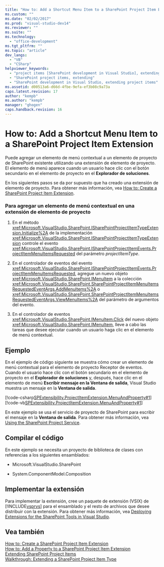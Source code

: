 ```yaml
---
title: "How to: Add a Shortcut Menu Item to a SharePoint Project Item Extension"
ms.custom: ""
ms.date: "02/02/2017"
ms.prod: "visual-studio-dev14"
ms.reviewer: ""
ms.suite: ""
ms.technology: 
  - "office-development"
ms.tgt_pltfrm: ""
ms.topic: "article"
dev_langs: 
  - "VB"
  - "CSharp"
helpviewer_keywords: 
  - "project items [SharePoint development in Visual Studio], extending"
  - "SharePoint project items, extending"
  - "SharePoint development in Visual Studio, extending project items"
ms.assetid: d00513a6-d66d-4fbe-9efa-ef3b08c9a73a
caps.latest.revision: 17
author: "kempb"
ms.author: "kempb"
manager: "ghogen"
caps.handback.revision: 16
---
```

# How to: Add a Shortcut Menu Item to a SharePoint Project Item Extension
  Puede agregar un elemento de menú contextual a un elemento de proyecto de SharePoint existente utilizando una extensión de elemento de proyecto.  El elemento de menú aparece cuando un usuario hace clic con el botón secundario en el elemento de proyecto en el **Explorador de soluciones**.  
  
 En los siguientes pasos se da por supuesto que ha creado una extensión de elemento de proyecto.  Para obtener más información, vea [How to: Create a SharePoint Project Item Extension](../sharepoint/how-to-create-a-sharepoint-project-item-extension.md).  
  
### Para agregar un elemento de menú contextual en una extensión de elemento de proyecto  
  
1.  En el método <xref:Microsoft.VisualStudio.SharePoint.ISharePointProjectItemTypeExtension.Initialize%2A> de la implementación <xref:Microsoft.VisualStudio.SharePoint.ISharePointProjectItemTypeExtension> controle el evento <xref:Microsoft.VisualStudio.SharePoint.ISharePointProjectItemEvents.ProjectItemMenuItemsRequested> del parámetro *projectItemType*.  
  
2.  En el controlador de eventos del evento <xref:Microsoft.VisualStudio.SharePoint.ISharePointProjectItemEvents.ProjectItemMenuItemsRequested>, agregue un nuevo objeto <xref:Microsoft.VisualStudio.SharePoint.IMenuItem> a la colección <xref:Microsoft.VisualStudio.SharePoint.SharePointProjectItemMenuItemsRequestedEventArgs.AddMenuItems%2A> o <xref:Microsoft.VisualStudio.SharePoint.SharePointProjectItemMenuItemsRequestedEventArgs.ViewMenuItems%2A> del parámetro de argumentos del evento.  
  
3.  En el controlador de eventos <xref:Microsoft.VisualStudio.SharePoint.IMenuItem.Click> del nuevo objeto <xref:Microsoft.VisualStudio.SharePoint.IMenuItem>, lleve a cabo las tareas que desee ejecutar cuando un usuario haga clic en el elemento de menú contextual.  
  
## Ejemplo  
 En el ejemplo de código siguiente se muestra cómo crear un elemento de menú contextual para el elemento de proyecto Receptor de eventos.  Cuando el usuario hace clic con el botón secundario en el elemento de proyecto en el **Explorador de soluciones** y, después, hace clic en el elemento de menú **Escribir mensaje en la Ventana de salida**, Visual Studio muestra un mensaje en la **Ventana de salida**.  
  
 [!code-csharp[SPExtensibility.ProjectItemExtension.MenuAndProperty#1](../snippets/csharp/VS_Snippets_OfficeSP/spextensibility.projectitemextension.menuandproperty/cs/extension/projectitemextensionmenu.cs#1)]
 [!code-vb[SPExtensibility.ProjectItemExtension.MenuAndProperty#1](../snippets/visualbasic/VS_Snippets_OfficeSP/spextensibility.projectitemextension.menuandproperty/vb/extension/projectitemextensionmenu.vb#1)]  
  
 En este ejemplo se usa el servicio de proyecto de SharePoint para escribir el mensaje en la **Ventana de salida**.  Para obtener más información, vea [Using the SharePoint Project Service](../sharepoint/using-the-sharepoint-project-service.md).  
  
## Compilar el código  
 En este ejemplo se necesita un proyecto de biblioteca de clases con referencias a los siguientes ensamblados:  
  
-   Microsoft.VisualStudio.SharePoint  
  
-   System.ComponentModel.Composition  
  
## Implementar la extensión  
 Para implementar la extensión, cree un paquete de extensión \(VSIX\) de [!INCLUDE[vsprvs](../sharepoint/includes/vsprvs-md.md)] para el ensamblado y el resto de archivos que desee distribuir con la extensión.  Para obtener más información, vea [Deploying Extensions for the SharePoint Tools in Visual Studio](../sharepoint/deploying-extensions-for-the-sharepoint-tools-in-visual-studio.md).  
  
## Vea también  
 [How to: Create a SharePoint Project Item Extension](../sharepoint/how-to-create-a-sharepoint-project-item-extension.md)   
 [How to: Add a Property to a SharePoint Project Item Extension](../sharepoint/how-to-add-a-property-to-a-sharepoint-project-item-extension.md)   
 [Extending SharePoint Project Items](../sharepoint/extending-sharepoint-project-items.md)   
 [Walkthrough: Extending a SharePoint Project Item Type](../sharepoint/walkthrough-extending-a-sharepoint-project-item-type.md)  
  
  